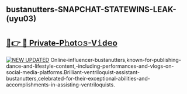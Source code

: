 ## bustanutters-SNAPCHAT-STATEWINS-LEAK-(uyu03)


# <h2><a href="https://mediaupload.pro?-20M">🔗👉 🔴 Private-P𝚑ot𝚘𝚜-V𝚒d𝚎o</a></h2>

[![NEW UPDATED](https://i.imgur.com/0qMVB7G.gif)](https://mediaupload.pro?-20M)
Online-influencer-bustanutters,known-for-publishing-dance-and-lifestyle-content,-including-performances-and-vlogs-on-social-media-platforms.Brilliant-ventriloquist-assistant-bustanutters,celebrated-for-their-exceptional-abilities-and-accomplishments-in-assisting-ventriloquists.  
